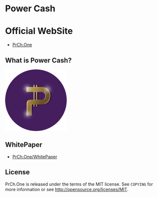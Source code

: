 # Power Cash


Official WebSite
================================

- [PrCh.One](https://prch.one)


What is Power Cash?
----------------
<img src="https://github.com/Power-Cash/PRCH/blob/main/TrustWallet/TA6JuPYq2bFCRdTGyQtdTa2Xj5B4NB7sm1/Logo.png" alt="Power Cash" width="200" height="200" >


WhitePaper
----------------
- [PrCh.One/WhitePaper](https://prch.one/Witepaper%20v1.0.0.pdf)


License
-------

PrCh.One is released under the terms of the MIT license. See `COPYING` for more
information or see http://opensource.org/licenses/MIT.
